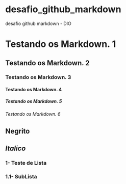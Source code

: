 # desafio_github_markdown
desafio github markdown - DIO

<!-- Testando tamanho -->
# Testando os Markdown. 1

## Testando os Markdown. 2

### Testando os Markdown. 3

#### Testando os Markdown. 4

##### Testando os Markdown. 5 

###### Testando os Markdown. 6

<!-- Testando Italico / Negrito -->

## __Negrito__

## _Italico_


### 1- Teste de Lista
###    1.1- SubLista

